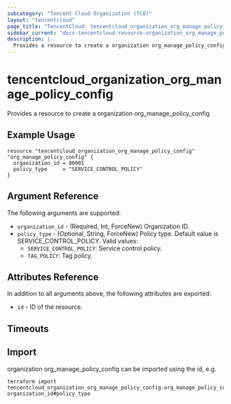 ```yaml
---
subcategory: "Tencent Cloud Organization (TCO)"
layout: "tencentcloud"
page_title: "TencentCloud: tencentcloud_organization_org_manage_policy_config"
sidebar_current: "docs-tencentcloud-resource-organization_org_manage_policy_config"
description: |-
  Provides a resource to create a organization org_manage_policy_config
---
```


# tencentcloud_organization_org_manage_policy_config

Provides a resource to create a organization org_manage_policy_config

## Example Usage

```hcl
resource "tencentcloud_organization_org_manage_policy_config" "org_manage_policy_config" {
  organization_id = 80001
  policy_type     = "SERVICE_CONTROL_POLICY"
}
```

## Argument Reference

The following arguments are supported:

* `organization_id` - (Required, Int, ForceNew) Organization ID.
* `policy_type` - (Optional, String, ForceNew) Policy type. Default value is SERVICE_CONTROL_POLICY.
Valid values:
  - `SERVICE_CONTROL_POLICY`: Service control policy.
  - `TAG_POLICY`: Tag policy.

## Attributes Reference

In addition to all arguments above, the following attributes are exported:

* `id` - ID of the resource.



## Timeouts

<no value>


## Import

organization org_manage_policy_config can be imported using the id, e.g.

```
terraform import tencentcloud_organization_org_manage_policy_config.org_manage_policy_config organization_id#policy_type
```

